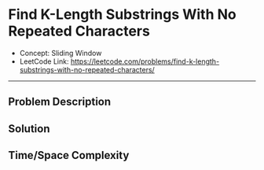 # Find K-Length Substrings With No Repeated Characters

- Concept: Sliding Window
- LeetCode Link: https://leetcode.com/problems/find-k-length-substrings-with-no-repeated-characters/

---

## Problem Description

## Solution

## Time/Space Complexity

